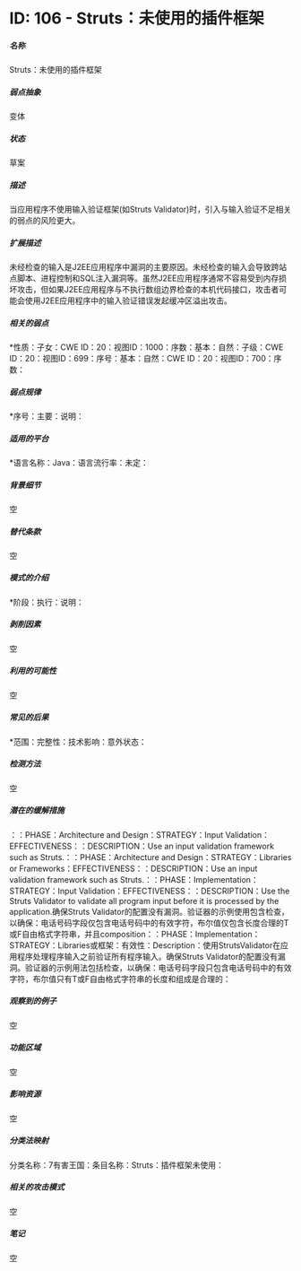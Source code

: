 # ID: 106 - Struts：未使用的插件框架
<h5>名称</h5>Struts：未使用的插件框架
<h5>弱点抽象</h5>变体
<h5>状态</h5>草案
<h5>描述</h5>当应用程序不使用输入验证框架(如Struts Validator)时，引入与输入验证不足相关的弱点的风险更大。
<h5>扩展描述</h5>未经检查的输入是J2EE应用程序中漏洞的主要原因。未经检查的输入会导致跨站点脚本、进程控制和SQL注入漏洞等。虽然J2EE应用程序通常不容易受到内存损坏攻击，但如果J2EE应用程序与不执行数组边界检查的本机代码接口，攻击者可能会使用J2EE应用程序中的输入验证错误发起缓冲区溢出攻击。
<h5>相关的弱点</h5>*性质：子女：CWE ID：20：视图ID：1000：序数：基本：自然：子级：CWE ID：20：视图ID：699：序号：基本：自然：CWE ID：20：视图ID：700：序数：
<h5>弱点规律</h5>*序号：主要：说明：
<h5>适用的平台</h5>*语言名称：Java：语言流行率：未定：
<h5>背景细节</h5>空
<h5>替代条款</h5>空
<h5>模式的介绍</h5>*阶段：执行：说明：
<h5>剥削因素</h5>空
<h5>利用的可能性</h5>空
<h5>常见的后果</h5>*范围：完整性：技术影响：意外状态：
<h5>检测方法</h5>空
<h5>潜在的缓解措施</h5>：：PHASE：Architecture and Design：STRATEGY：Input Validation：EFFECTIVENESS：：DESCRIPTION：Use an input validation framework such as Struts.：：PHASE：Architecture and Design：STRATEGY：Libraries or Frameworks：EFFECTIVENESS：：DESCRIPTION：Use an input validation framework such as Struts.：：PHASE：Implementation：STRATEGY：Input Validation：EFFECTIVENESS：：DESCRIPTION：Use the Struts Validator to validate all program input before it is processed by the application.确保Struts Validator的配置没有漏洞。验证器的示例使用包含检查，以确保：电话号码字段仅包含电话号码中的有效字符，布尔值仅包含长度合理的T或F自由格式字符串，并且composition：：PHASE：Implementation：STRATEGY：Libraries或框架：有效性：Description：使用StrutsValidator在应用程序处理程序输入之前验证所有程序输入。确保Struts Validator的配置没有漏洞。验证器的示例用法包括检查，以确保：电话号码字段只包含电话号码中的有效字符，布尔值只有T或F自由格式字符串的长度和组成是合理的：
<h5>观察到的例子</h5>空
<h5>功能区域</h5>空
<h5>影响资源</h5>空
<h5>分类法映射</h5>分类名称：7有害王国：条目名称：Struts：插件框架未使用：
<h5>相关的攻击模式</h5>空
<h5>笔记</h5>空

